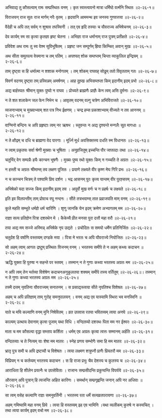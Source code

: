 अभिवाद्य तु कौसल्याम् रामः सम्प्रस्थितः वनम् ।
कृत स्वस्त्ययनो मात्रा धर्मिष्ठे वर्त्मनि स्थितः ॥२-२६-१॥

विराजयन् राज सुतः राज मार्गम् नरैः वृतम् ।
हृदयानि आममन्थ इव जनस्य गुणवत्तया ॥२-२६-२॥

वैदेही च अपि तत् सर्वम् न शुश्राव तपस्विनी ।
तत् एव हृदि तस्याः च यौवराज्य अभिषेचनम् ॥२-२६-३॥

देव कार्यम् स्म सा कृत्वा कृतज्ञा हृष्ट चेतना ।
अभिज्ञा राज धर्मानाम् राज पुत्रम् प्रतीक्षते ॥२-२६-४॥

प्रविवेश अथ रामः तु स्व वेश्म सुविभूषितम् ।
प्रहृष्ट जन सम्पूर्णम् ह्रिया किम्चित् अवान् मुखः ॥२-२६-५॥

अथ सीता समुत्पत्य वेपमाना च तम् पतिम् ।
अपश्यत् शोक सम्तप्तम् चिन्ता व्याकुलिल इन्द्रियम् ॥२-२६-६॥

ताम् दृष्ट्वा स हि धर्मात्मा न शशाक मनोगतम् ।
तम् शोकम् राघवह् सोढुम् ततो विवृतताम् गतः ॥२-२६-७॥

विवर्ण वदनम् दृष्ट्वा तम् प्रस्विन्नम् अमर्षणम् ।
आह दुह्ख अभिसम्तप्ता किम् इदानीम् इदम् प्रभो ॥२-२६-८॥

अद्य बार्हस्पतः श्रीमान् युक्तः पुष्यो न राघव ।
प्रोच्यते ब्राह्मणैः प्राज्ञैः केन त्वम् असि दुर्मनाः ॥२-२६-९॥

न ते शत शलाकेन जल फेन निभेन च ।
आवृतम् वदनम् वल्गु चत्रेण अभिविराजते ॥२-२६-१०॥

व्यजनाभ्याम् च मुख्याभ्याम् शत पत्र निभ ईक्षणम् ।
चन्द्र हम्स प्रकाशाभ्याम् वीज्यते न तव आननम् ॥२-२६-११॥

वाग्मिनो बन्दिनः च अपि प्रहृष्टाः त्वम् नर ऋषभ ।
स्तुवन्तः न अद्य दृश्यन्ते मन्गलैः सूत मागधाः ॥२-२६-१२॥

न ते क्षौद्रम् च दधि च ब्राह्मणा वेद पारगाः ।
मूर्ध्नि मूर्ध अवसिक्तस्य दधति स्म विधानतः ॥२-२६-१३॥

न त्वाम् प्रकृतयः सर्वा श्रेणी मुख्याः च भूषिताः ।
अनुव्रजितुम् इच्चन्ति पौर जापपदाः तथा ॥२-२६-१४॥

चतुर्भिर् वेग सम्पन्नैः हयैः कान्चन भूषणैः ।
मुख्यः पुष्य रथो युक्तः किम् न गच्चति ते अग्रतः ॥२-२६-१५॥

न हस्ती च अग्रतः श्रीमाम्स् तव लक्षण पूजितः ।
प्रयाणे लक्ष्यते वीर कृष्ण मेघ गिरि प्रभः ॥२-२६-१६॥

न च कान्चन चित्रम् ते पश्यामि प्रिय दर्शन ।
भद्र आसनम् पुरः कृत्य यान्तम् वीर पुरह्सरम् ॥२-२६-१७॥

अभिषेको यदा सज्जः किम् इदानीम् इदम् तव ।
अपूर्वो मुख वर्णः च न प्रहर्षः च लक्ष्यते ॥२-२६-१८॥

इति इव विलपन्तीम् ताम् प्रोवाच रघु नन्दनः ।
सीते तत्रभवाम्स् तात प्रव्राजयति माम् वनम् ॥२-२६-१९॥

कुले महति सम्भूते धर्मज्ञे धर्म चारिणि ।
शृणु जानकि येन इदम् क्रमेण अभ्यागतम् मम ॥२-२६-२०॥

राज्ञा सत्य प्रतिज्ञेन पित्रा दशरथेन मे ।
कैकेय्यै प्रीत मनसा पुरा दत्तौ महा वरौ ॥२-२६-२१॥

तया अद्य मम सज्जे अस्मिन्न् अभिषेके नृप उद्यते ।
प्रचोदितः स समयो धर्मेण प्रतिनिर्जितः ॥२-२६-२२॥

चतुर्दश हि वर्षाणि वस्तव्यम् दण्डके मया ।
पित्रा मे भरतः च अपि यौवराज्ये नियोजितः ॥२-२६-२३॥

सो अहम् त्वाम् आगतः द्रष्टुम् प्रस्थितः विजनम् वनम् ।
भरतस्य समीपे ते न अहम् कथ्यः कदाचन ॥२-२६-२४॥

ऋद्धि युक्ता हि पुरुषा न सहन्ते पर स्तवम् ।
तस्मान् न ते गुणाः कथ्या भरतस्य अग्रतः मम ॥२-२६-२५॥

न अपि त्वम् तेन भर्तव्या विशेषेण कदाचनअनुकूलतया शक्यम् समीपे तस्य वर्तितुम् ॥२-२६-२६॥।
तस्मान् न ते गुणाः कथ्या भरतस्य अग्रतः मम ॥२-२६-२५॥

तस्मै दत्तम् नृवतिना यौवराज्यम् सनातनम् ।
स प्रसाद्यस्त्वया सीते नृपतिश्च विशेषतः ॥२-२६-२७॥

अहम् च अपि प्रतिज्ञाम् ताम् गुरोह् समनुपालयन् ।
वनम् अद्य एव यास्यामि स्थिरा भव मनस्विनि ॥२-२६-२८॥

याते च मयि कल्याणि वनम् मुनि निषेवितम् ।
व्रत उपवास रतया भवितव्यम् त्वया अनघे ॥२-२६-२९॥

काल्यम् उत्थाय देवानाम् कृत्वा पूजाम् यथा विधि ।
वन्दितव्यो दशरथः पिता मम नर ईश्वरः ॥२-२६-३०॥

माता च मम कौसल्या वृद्धा सम्ताप कर्शिता ।
धर्मम् एव अग्रतः कृत्वा त्वत्तः सम्मानम् अर्हति ॥२-२६-३१॥

वन्दितव्याः च ते नित्यम् याः शेषा मम मातरः ।
स्नेह प्रणय सम्भोगैः समा हि मम मातरः ॥२-२६-३२॥

भ्रातृ पुत्र समौ च अपि द्रष्टव्यौ च विशेषतः ।
त्वया लक्ष्मण शत्रुघ्नौ प्राणैः प्रियतरौ मम ॥२-२६-३३॥

विप्रियम् न च कर्तव्यम् भरतस्य कदाचन ।
स हि राजा प्रभुः चैव देशस्य च कुलस्य च ॥२-२६-३४॥

आराधिता हि शीलेन प्रयत्नैः च उपसेविताः ।
राजानः सम्प्रसीदन्ति प्रकुप्यन्ति विपर्यये ॥२-२६-३५॥

औरसान् अपि पुत्रान् हि त्यजन्ति अहित कारिणः ।
समर्थान् सम्प्रगृह्णन्ति जनान् अपि नर अधिपाः ॥२-२६-३६॥

सा त्वम् वसेह कल्याणि राज्ञः समनुवर्तिनी ।
भरतस्य रता धर्मे सत्यव्रतपरायणा ॥२-२६-३७॥

अहम् गमिष्यामि महा वनम् प्रिये ।
त्वया हि वस्तव्यम् इह एव भामिनि ।यथा व्यलीकम् कुरुषे न कस्यचित् ।तथा त्वया कार्यम् इदम् वचो मम ॥२-२६-३८॥

